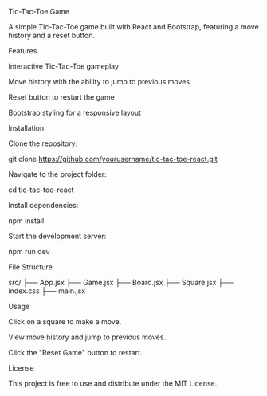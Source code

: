 Tic-Tac-Toe Game

A simple Tic-Tac-Toe game built with React and Bootstrap, featuring a move history and a reset button.

Features

Interactive Tic-Tac-Toe gameplay

Move history with the ability to jump to previous moves

Reset button to restart the game

Bootstrap styling for a responsive layout

Installation

Clone the repository:

git clone https://github.com/yourusername/tic-tac-toe-react.git

Navigate to the project folder:

cd tic-tac-toe-react

Install dependencies:

npm install

Start the development server:

npm run dev

File Structure

src/
  ├── App.jsx
  ├── Game.jsx
  ├── Board.jsx
  ├── Square.jsx
  ├── index.css
  ├── main.jsx

Usage

Click on a square to make a move.

View move history and jump to previous moves.

Click the "Reset Game" button to restart.

License

This project is free to use and distribute under the MIT License.

